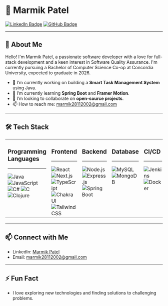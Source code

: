 # 🌟 Marmik Patel

[![LinkedIn Badge](https://img.shields.io/badge/-MarmikPatel-blue?style=flat-square&logo=Linkedin&logoColor=white&link=https://www.linkedin.com/in/marmik-patel/)]((https://www.linkedin.com/in/marmikpatel28/))
[![GitHub Badge](https://img.shields.io/badge/-MarmikPatel-black?style=flat-square&logo=github&logoColor=white&link=https://github.com/marmikpatel)](https://github.com/marmik28)

---

## 🚀 About Me
Hello! I'm Marmik Patel, a passionate software developer with a love for full-stack development and a keen interest in Software Quality Assurance. I'm currently pursuing a Bachelor of Computer Science Co-op at Concordia University, expected to graduate in 2026.

- 🔭 I’m currently working on building a **Smart Task Management System** using Java.
- 🌱 I’m currently learning **Spring Boot** and **Framer Motion**.
- 👯 I’m looking to collaborate on **open-source projects**.
- 📫 How to reach me: marmik28112002@gmail.com

---

## 🛠️ Tech Stack

<div align="center">

<table>
  <tr>
    <td valign="top">
      <h3>Programming Languages</h3>
      <hr />
      <img src="https://img.shields.io/badge/-Java-007396?style=flat-square&logo=java&logoColor=white" alt="Java" />
      <img src="https://img.shields.io/badge/-JavaScript-F7DF1E?style=flat-square&logo=javascript&logoColor=black" alt="JavaScript" />
      <img src="https://img.shields.io/badge/-C%23-239120?style=flat-square&logo=csharp&logoColor=white" alt="C#" />
      <img src="https://img.shields.io/badge/-C-A8B9CC?style=flat-square&logo=c&logoColor=black" alt="C" />
      <img src="https://img.shields.io/badge/-Clojure-5881D8?style=flat-square&logo=clojure&logoColor=white" alt="Clojure" />
    </td>
    <td valign="top">
      <h3>Frontend</h3>
      <hr />
      <img src="https://img.shields.io/badge/-React-61DAFB?style=flat-square&logo=react&logoColor=white" alt="React" />
      <img src="https://img.shields.io/badge/-Next.js-000000?style=flat-square&logo=nextdotjs&logoColor=white" alt="Next.js" />
      <img src="https://img.shields.io/badge/-TypeScript-3178C6?style=flat-square&logo=typescript&logoColor=white" alt="TypeScript" />
      <img src="https://img.shields.io/badge/-Chakra%20UI-319795?style=flat-square&logo=chakraui&logoColor=white" alt="Chakra UI" />
      <img src="https://img.shields.io/badge/-Tailwind%20CSS-38B2AC?style=flat-square&logo=tailwindcss&logoColor=white" alt="Tailwind CSS" />
    </td>
    <td valign="top">
      <h3>Backend</h3>
      <hr />
      <img src="https://img.shields.io/badge/-Node.js-339933?style=flat-square&logo=nodedotjs&logoColor=white" alt="Node.js" />
      <img src="https://img.shields.io/badge/-Express.js-000000?style=flat-square&logo=express&logoColor=white" alt="Express.js" />
      <img src="https://img.shields.io/badge/-Spring%20Boot-6DB33F?style=flat-square&logo=spring&logoColor=white" alt="Spring Boot" />
    </td>
    <td valign="top">
      <h3>Database</h3>
      <hr />
      <img src="https://img.shields.io/badge/-MySQL-4479A1?style=flat-square&logo=mysql&logoColor=white" alt="MySQL" />
      <img src="https://img.shields.io/badge/-MongoDB-47A248?style=flat-square&logo=mongodb&logoColor=white" alt="MongoDB" />
    </td>
    <td valign="top">
      <h3>CI/CD</h3>
      <hr />
      <img src="https://img.shields.io/badge/-Jenkins-D24939?style=flat-square&logo=jenkins&logoColor=white" alt="Jenkins" />
      <img src="https://img.shields.io/badge/-Docker-2496ED?style=flat-square&logo=docker&logoColor=white" alt="Docker" />
    </td>
    <td valign="top">
      <h3>Version Control</h3>
      <hr />
      <img src="https://img.shields.io/badge/-Git-F05032?style=flat-square&logo=git&logoColor=white" alt="Git" />
      <img src="https://img.shields.io/badge/-GitHub-181717?style=flat-square&logo=github&logoColor=white" alt="GitHub" />
    </td>
  </tr>
</table>

</div>


---

<!--
## 📈 GitHub Stats

![Marmik's GitHub Stats](https://github-readme-stats.vercel.app/api?username=marmikpatel&show_icons=true&theme=radical)

---
-->

## 📫 Connect with Me

- LinkedIn: [Marmik Patel](https://www.linkedin.com/in/marmikpatel28/)
- Email: marmik28112002@gmail.com

---

## ⚡ Fun Fact
- I love exploring new technologies and finding solutions to challenging problems.

